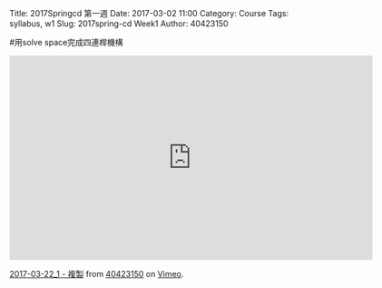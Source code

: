 Title: 2017Springcd 第一週
Date: 2017-03-02 11:00
Category: Course
Tags: syllabus, w1
Slug: 2017spring-cd Week1
Author: 40423150

<!-- PELICAN_END_SUMMARY -->
#用solve space完成四連桿機構
<iframe src="https://player.vimeo.com/video/209583563" width="640" height="360" frameborder="0" webkitallowfullscreen mozallowfullscreen allowfullscreen></iframe>
<p><a href="https://vimeo.com/209583563">2017-03-22_1 - 複製</a> from <a href="https://vimeo.com/user44209237">40423150</a> on <a href="https://vimeo.com">Vimeo</a>.</p>
